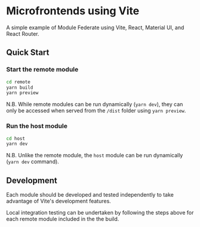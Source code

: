# Microfrontends using Vite

A simple example of Module Federate using Vite, React, Material UI, and React Router.

## Quick Start

### Start the remote module

```bash
cd remote
yarn build
yarn preview
```

N.B. While remote modules can be run dynamically (`yarn dev`), they can only be accessed when served from the `/dist` folder using `yarn preview`.

### Run the host module

```bash
cd host
yarn dev
```

N.B. Unlike the remote module, the `host` module can be run dynamically (`yarn dev` command).

## Development

Each module should be developed and tested independently to take advantage of Vite's development features.

Local integration testing can be undertaken by following the steps above for each remote module included in the the build.

